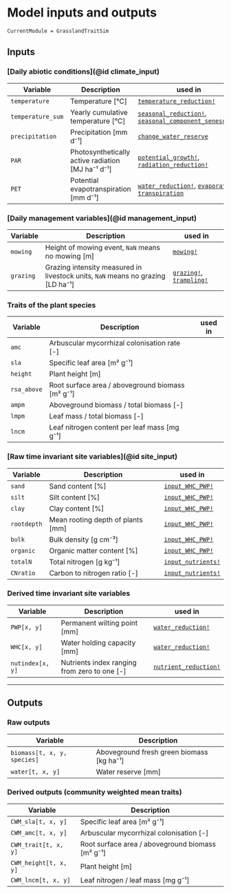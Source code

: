 # Model inputs and outputs

```@meta
CurrentModule = GrasslandTraitSim
```

## Inputs

### [Daily abiotic conditions](@id climate_input)
| Variable          | Description                                       | used in |
| ----------------- | ------------------------------------------------- | ------- |
| `temperature`     | Temperature [°C]                                  | [`temperature_reduction!`](@ref) |
| `temperature_sum` | Yearly cumulative temperature [°C]                | [`seasonal_reduction!`](@ref), [`seasonal_component_senescence`](@ref)         |
| `precipitation`   | Precipitation [mm d⁻¹]                            | [`change_water_reserve`](@ref) |
| `PAR`             | Photosynthetically active radiation [MJ ha⁻¹ d⁻¹] | [`potential_growth!`](@ref), [`radiation_reduction!`](@ref) |
| `PET`             | Potential evapotranspiration [mm d⁻¹]             |[`water_reduction!`](@ref), [`evaporation`](@ref), [`transpiration`](@ref)        |


### [Daily management variables](@id management_input)
| Variable  | Description                                                                     | used in                                                |
| --------- | ------------------------------------------------------------------------------- | ------------------------------------------------------ |
| `mowing`  | Height of mowing event, `NaN` means no mowing [m]                               | [`mowing!`](@ref)                               |
| `grazing` | Grazing intensity measured in livestock units, `NaN` means no grazing [LD ha⁻¹] | [`grazing!`](@ref), [`trampling!`](@ref) |

### Traits of the plant species

| Variable    | Description                                      | used in |
| ----------- | ------------------------------------------------ | ------- |
| `amc`       | Arbuscular mycorrhizal colonisation rate [-]     |         |
| `sla`       | Specific leaf area [m² g⁻¹]                      |         |
| `height`    | Plant height [m]                                 |         |
| `rsa_above` | Root surface area / aboveground biomass [m² g⁻¹] |         |
| `ampm`      | Aboveground biomass / total biomass [-]          |         |
| `lmpm`      | Leaf mass / total biomass [-]                    |         |
| `lncm`      | Leaf nitrogen content per leaf mass [mg g⁻¹]     |         |
    

### [Raw time invariant site variables](@id site_input)

| Variable    | Description                       | used in                   |
| ----------- | --------------------------------- | ------------------------- |
| `sand`      | Sand content [%]                  | [`input_WHC_PWP!`](@ref)   |
| `silt`      | Silt content [%]                  | [`input_WHC_PWP!`](@ref)   |
| `clay`      | Clay content [%]                  | [`input_WHC_PWP!`](@ref)   |
| `rootdepth` | Mean rooting depth of plants [mm] | [`input_WHC_PWP!`](@ref)   |
| `bulk`      | Bulk density [g cm⁻³]             | [`input_WHC_PWP!`](@ref)   |
| `organic`   | Organic matter content [%]        | [`input_WHC_PWP!`](@ref)   |
| `totalN`    | Total nitrogen [g kg⁻¹]           | [`input_nutrients!`](@ref) |
| `CNratio`   | Carbon to nitrogen ratio [-]      | [`input_nutrients!`](@ref) |



### Derived time invariant site variables

| Variable          | Description                                  | used in                                                                   |
| ----------------- | -------------------------------------------- | ------------------------------------------------------------------------- |
| `PWP[x, y]`      | Permanent wilting point [mm]                 | [`water_reduction!`](@ref)                                         |
| `WHC[x, y]`      | Water holding capacity [mm]                  | [`water_reduction!`](@ref)                                         |
| `nutindex[x, y]` | Nutrients index ranging from zero to one [-] | [`nutrient_reduction!`](@ref) |

---

## Outputs

### Raw outputs
| Variable                     | Description                               |
| ---------------------------- | ----------------------------------------- |
| `biomass[t, x, y, species]` | Aboveground fresh green biomass [kg ha⁻¹] |
| `water[t, x, y]`            | Water reserve [mm]                        |


### Derived outputs (community weighted mean traits)

| Variable                   | Description                                      |
| -------------------------- | ------------------------------------------------ |
| `CWM_sla[t, x, y]`        | Specific leaf area [m² g⁻¹]                      |
| `CWM_amc[t, x, y]`        | Arbuscular mycorrhizal colonisation [-]          |
| `CWM_trait[t, x, y]` | Root surface area / aboveground biomass [m² g⁻¹] |
| `CWM_height[t, x, y]`     | Plant height [m]                                 |
| `CWM_lncm[t, x, y]`       | Leaf nitrogen / leaf mass [mg g⁻¹]               |


